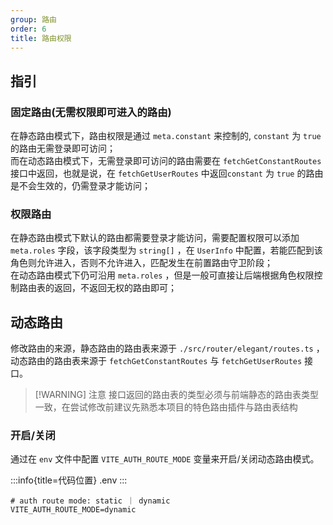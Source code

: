 ```yaml
---
group: 路由
order: 6
title: 路由权限
---
```


## 指引

### 固定路由(无需权限即可进入的路由)

在静态路由模式下，路由权限是通过 `meta.constant` 来控制的, `constant` 为 `true` 的路由无需登录即可访问；
<br>
而在动态路由模式下，无需登录即可访问的路由需要在 `fetchGetConstantRoutes` 接口中返回，也就是说，在 `fetchGetUserRoutes` 中返回`constant` 为 `true` 的路由是不会生效的，仍需登录才能访问；

### 权限路由

在静态路由模式下默认的路由都需要登录才能访问，需要配置权限可以添加 `meta.roles` 字段，该字段类型为 `string[]` ，在 `UserInfo` 中配置，若能匹配到该角色则允许进入，否则不允许进入，匹配发生在前置路由守卫阶段；
<br>
在动态路由模式下仍可沿用 `meta.roles` ，但是一般可直接让后端根据角色权限控制路由表的返回，不返回无权的路由即可；

## 动态路由

修改路由的来源，静态路由的路由表来源于 `./src/router/elegant/routes.ts` ，动态路由的路由表来源于 `fetchGetConstantRoutes` 与 `fetchGetUserRoutes` 接口。

> [!WARNING] 注意
> 接口返回的路由表的类型必须与前端静态的路由表类型一致，在尝试修改前建议先熟悉本项目的特色路由插件与路由表结构

### 开启/关闭

通过在 `env` 文件中配置 `VITE_AUTH_ROUTE_MODE` 变量来开启/关闭动态路由模式。

:::info{title=代码位置}
.env
:::

```dotenv:line-numbers=14
# auth route mode: static ｜ dynamic
VITE_AUTH_ROUTE_MODE=dynamic
```
